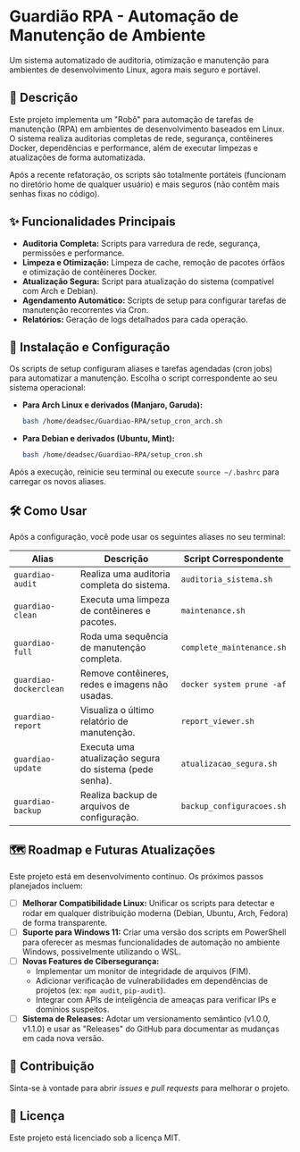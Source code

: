 # Guardião RPA - Automação de Manutenção de Ambiente

Um sistema automatizado de auditoria, otimização e manutenção para ambientes de desenvolvimento Linux, agora mais seguro e portável.

## 📖 Descrição

Este projeto implementa um "Robô" para automação de tarefas de manutenção (RPA) em ambientes de desenvolvimento baseados em Linux. O sistema realiza auditorias completas de rede, segurança, contêineres Docker, dependências e performance, além de executar limpezas e atualizações de forma automatizada.

Após a recente refatoração, os scripts são totalmente portáteis (funcionam no diretório home de qualquer usuário) e mais seguros (não contêm mais senhas fixas no código).

## ✨ Funcionalidades Principais

- **Auditoria Completa:** Scripts para varredura de rede, segurança, permissões e performance.
- **Limpeza e Otimização:** Limpeza de cache, remoção de pacotes órfãos e otimização de contêineres Docker.
- **Atualização Segura:** Script para atualização do sistema (compatível com Arch e Debian).
- **Agendamento Automático:** Scripts de setup para configurar tarefas de manutenção recorrentes via Cron.
- **Relatórios:** Geração de logs detalhados para cada operação.

## 🚀 Instalação e Configuração

Os scripts de setup configuram aliases e tarefas agendadas (cron jobs) para automatizar a manutenção. Escolha o script correspondente ao seu sistema operacional:

-   **Para Arch Linux e derivados (Manjaro, Garuda):**
    ```bash
    bash /home/deadsec/Guardiao-RPA/setup_cron_arch.sh
    ```
-   **Para Debian e derivados (Ubuntu, Mint):**
    ```bash
    bash /home/deadsec/Guardiao-RPA/setup_cron.sh
    ```

Após a execução, reinicie seu terminal ou execute `source ~/.bashrc` para carregar os novos aliases.

## 🛠️ Como Usar

Após a configuração, você pode usar os seguintes aliases no seu terminal:

| Alias                 | Descrição                                         | Script Correspondente         |
| --------------------- | --------------------------------------------------- | ----------------------------- |
| `guardiao-audit`      | Realiza uma auditoria completa do sistema.          | `auditoria_sistema.sh`        |
| `guardiao-clean`      | Executa uma limpeza de contêineres e pacotes.       | `maintenance.sh`              |
| `guardiao-full`       | Roda uma sequência de manutenção completa.          | `complete_maintenance.sh`     |
| `guardiao-dockerclean`| Remove contêineres, redes e imagens não usadas.     | `docker system prune -af`     |
| `guardiao-report`     | Visualiza o último relatório de manutenção.         | `report_viewer.sh`            |
| `guardiao-update`     | Executa uma atualização segura do sistema (pede senha). | `atualizacao_segura.sh`       |
| `guardiao-backup`     | Realiza backup de arquivos de configuração.         | `backup_configuracoes.sh`     |

## 🗺️ Roadmap e Futuras Atualizações

Este projeto está em desenvolvimento contínuo. Os próximos passos planejados incluem:

-   [ ] **Melhorar Compatibilidade Linux:** Unificar os scripts para detectar e rodar em qualquer distribuição moderna (Debian, Ubuntu, Arch, Fedora) de forma transparente.
-   [ ] **Suporte para Windows 11:** Criar uma versão dos scripts em PowerShell para oferecer as mesmas funcionalidades de automação no ambiente Windows, possivelmente utilizando o WSL.
-   [ ] **Novas Features de Cibersegurança:**
    -   Implementar um monitor de integridade de arquivos (FIM).
    -   Adicionar verificação de vulnerabilidades em dependências de projetos (ex: `npm audit`, `pip-audit`).
    -   Integrar com APIs de inteligência de ameaças para verificar IPs e domínios suspeitos.
-   [ ] **Sistema de Releases:** Adotar um versionamento semântico (v1.0.0, v1.1.0) e usar as "Releases" do GitHub para documentar as mudanças em cada nova versão.

## 🤝 Contribuição

Sinta-se à vontade para abrir *issues* e *pull requests* para melhorar o projeto.

## 📄 Licença

Este projeto está licenciado sob a licença MIT.
